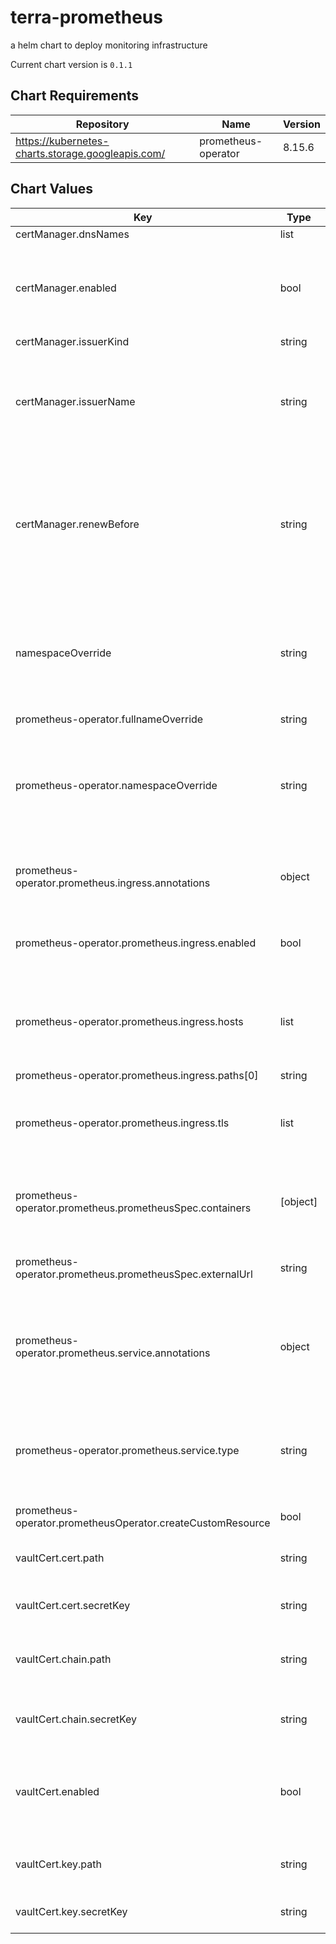 terra-prometheus
================
a helm chart to deploy monitoring infrastructure

Current chart version is `0.1.1`



## Chart Requirements

| Repository | Name | Version |
|------------|------|---------|
| https://kubernetes-charts.storage.googleapis.com/ | prometheus-operator | 8.15.6 |

## Chart Values

| Key | Type | Default | Description |
|-----|------|---------|-------------|
| certManager.dnsNames | list | `[]` |  |
| certManager.enabled | bool | `false` | (bool) Use tls credentials generated by cert-manager via lets encrypt |
| certManager.issuerKind | string | `"ClusterIssuer"` |  |
| certManager.issuerName | string | `"cert-manager-letsencrypt-prod"` | (string) Name of the Issuer or ClusterIssuer resource that will be used to obtain the tls certificate |
| certManager.renewBefore | string | `"720h"` | (string) Time before expiration when cert-manager will auto renew tls. Default is 30 days. Must be specified in hours |
| namespaceOverride | string | `""` | (string) enables installing to monitoring namespace when deployed as dependency via argoCd |
| prometheus-operator.fullnameOverride | string | `"terra-prometheus-operator"` |  |
| prometheus-operator.namespaceOverride | string | `""` | (string) For use with argocd to ensure prometheus resources are installed to monitoring namespace |
| prometheus-operator.prometheus.ingress.annotations | object | `{"kubernetes.io/ingress.allow-http":"false","kubernetes.io/ingress.global-static-ip-name":null}` | annotations to attache to prometheus ingress resource. |
| prometheus-operator.prometheus.ingress.enabled | bool | `true` | expose prometheus web ui through gke ingress |
| prometheus-operator.prometheus.ingress.hosts | list | `[]` | ([string]) List of domain host(s) that the ingress should be accessible from  |
| prometheus-operator.prometheus.ingress.paths[0] | string | `"/*"` |  |
| prometheus-operator.prometheus.ingress.tls | list | `[{"secretName":"terra-prometheus-cert"}]` | ([string]) List of k8s secret names containing tls credentials. |
| prometheus-operator.prometheus.prometheusSpec.containers | [object] | `nil` | Used to inject the stackdriver exporter into prometheus pods. |
| prometheus-operator.prometheus.prometheusSpec.externalUrl | string | `nil` | URL at which prometheus UI will be available. |
| prometheus-operator.prometheus.service.annotations | object | `{"cloud.google.com/backend-config":null}` | (object) Used for attaching backend-config resources to prometheus service  |
| prometheus-operator.prometheus.service.type | string | `"NodePort"` | (string) Service type for prometheus, must be NodePort for ingress to work. |
| prometheus-operator.prometheusOperator.createCustomResource | bool | `false` |  |
| vaultCert.cert.path | string | `nil` | Path to secret containing .crt |
| vaultCert.cert.secretKey | string | `nil` | Key in secret containing .crt |
| vaultCert.chain.path | string | `nil` | Path to secret containing intermediate .crt |
| vaultCert.chain.secretKey | string | `nil` | Key in secret containing intermediate .crt |
| vaultCert.enabled | bool | `false` | Enable to sync certificate secret from Vault with secrets-manager |
| vaultCert.key.path | string | `nil` | Path to secret containing .key |
| vaultCert.key.secretKey | string | `nil` | Key in secret containing .key |
